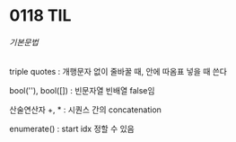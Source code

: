 # 0118 TIL

###### 기본문법

triple quotes : 개행문자 없이 줄바꿀 때, 안에 따옴표 넣을 때 쓴다

bool(''), bool([]) : 빈문자열 빈배열 false임

산술연산자 +, * : 시퀀스 간의 concatenation

enumerate() : start idx 정할 수 있음

